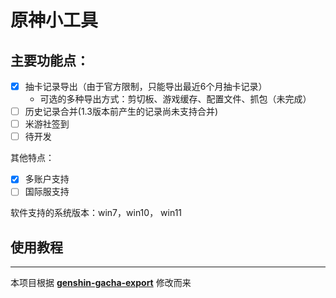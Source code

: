 # 原神小工具


## 主要功能点：
- [X] 抽卡记录导出（由于官方限制，只能导出最近6个月抽卡记录）    
  - 可选的多种导出方式：剪切板、游戏缓存、配置文件、抓包（未完成）
- [ ] 历史记录合并(1.3版本前产生的记录尚未支持合并)
- [ ] 米游社签到
- [ ] 待开发

其他特点：
- [X] 多账户支持
- [ ] 国际服支持

软件支持的系统版本：win7，win10， win11


## 使用教程


---
本项目根据 **[genshin-gacha-export](https://github.com/sunfkny/genshin-gacha-export)** 修改而来
